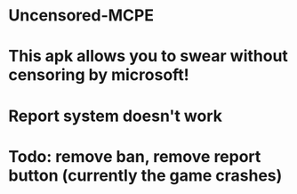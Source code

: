 # Uncensored-MCPE
# This apk allows you to swear without censoring by microsoft!
# Report system doesn't work
# Todo: remove ban, remove report button (currently the game crashes)
